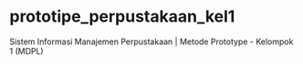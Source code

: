 # prototipe_perpustakaan_kel1
Sistem Informasi Manajemen Perpustakaan | Metode Prototype - Kelompok 1 (MDPL)
